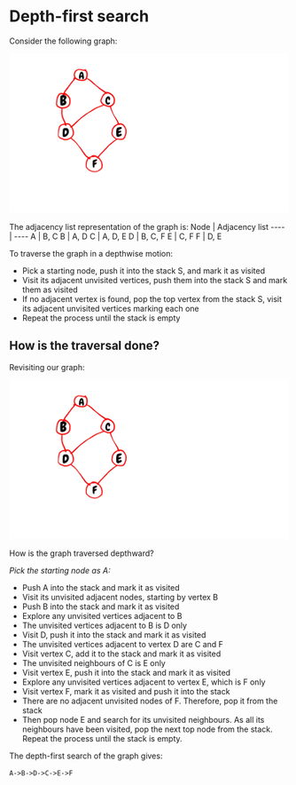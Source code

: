# Depth-first search
Consider the following graph:

![dfs](./images/bfs_dfs.jpeg)

The adjacency list representation of the graph is:
Node | Adjacency list
---- | ----
A | B, C
B | A, D
C | A, D, E
D | B, C, F
E | C, F
F | D, E

To traverse the graph in a depthwise motion:
- Pick a starting node, push it into the stack S, and mark it as visited
- Visit its adjacent unvisited vertices, push them into the stack S and mark them as visited
- If no adjacent vertex is found, pop the top vertex from the stack S, visit its adjacent unvisited vertices marking each one
- Repeat the process until the stack is empty

## How is the traversal done?
Revisiting our graph:

![dfs](./images/bfs_dfs.jpeg)

How is the graph traversed depthward?

*Pick the starting node as A:*
- Push A into the stack and mark it as visited
- Visit its unvisited adjacent nodes, starting by vertex B
- Push B into the stack and mark it as visited
- Explore any unvisited vertices adjacent to B
- The unvisited vertices adjacent to B is D only
- Visit D, push it into the stack and mark it as visited
- The unvisited vertices adjacent to vertex D are C and F
- Visit vertex C, add it to the stack and mark it as visited
- The unvisited neighbours of C is E only
- Visit vertex E, push it into the stack and mark it as visited
- Explore any unvisited vertices adjacent to vertex E, which is F only
- Visit vertex F, mark it as visited and push it into the stack
- There are no adjacent unvisited nodes of F. Therefore, pop it from the stack
- Then pop node E and search for its unvisited neighbours. As all its neighbours have been visited, pop the next top node from the stack. Repeat the process until the stack is empty.

The depth-first search of the graph gives:

```
A->B->D->C->E->F
